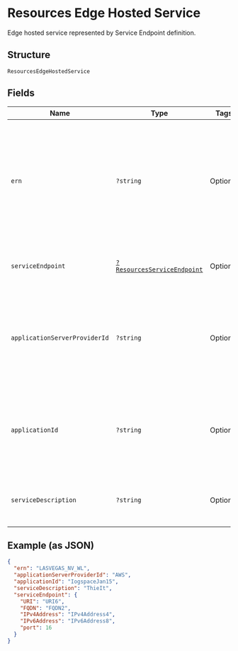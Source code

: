 
# Resources Edge Hosted Service

Edge hosted service represented by Service Endpoint definition.

## Structure

`ResourcesEdgeHostedService`

## Fields

| Name | Type | Tags | Description | Getter | Setter |
|  --- | --- | --- | --- | --- | --- |
| `ern` | `?string` | Optional | Edge Resource Name. A string identifier for a set of edge resources.<br>**Constraints**: *Maximum Length*: `32`, *Pattern*: `^[A-Za-z0-9-_]{3,32}$` | getErn(): ?string | setErn(?string ern): void |
| `serviceEndpoint` | [`?ResourcesServiceEndpoint`](../../doc/models/resources-service-endpoint.md) | Optional | Service Endpoint path, address, and port. | getServiceEndpoint(): ?ResourcesServiceEndpoint | setServiceEndpoint(?ResourcesServiceEndpoint serviceEndpoint): void |
| `applicationServerProviderId` | `?string` | Optional | Unique ID representing the Edge Application Provider.<br>**Constraints**: *Maximum Length*: `32`, *Pattern*: `^[A-Za-z0-9]{3,32}$` | getApplicationServerProviderId(): ?string | setApplicationServerProviderId(?string applicationServerProviderId): void |
| `applicationId` | `?string` | Optional | Unique ID representing the Edge Application.<br>**Constraints**: *Maximum Length*: `32`, *Pattern*: `^[A-Za-z0-9]{3,32}$` | getApplicationId(): ?string | setApplicationId(?string applicationId): void |
| `serviceDescription` | `?string` | Optional | **Constraints**: *Maximum Length*: `32`, *Pattern*: `^[A-Za-z0-9]{3,32}$` | getServiceDescription(): ?string | setServiceDescription(?string serviceDescription): void |

## Example (as JSON)

```json
{
  "ern": "LASVEGAS_NV_WL",
  "applicationServerProviderId": "AWS",
  "applicationId": "IogspaceJan15",
  "serviceDescription": "ThieIt",
  "serviceEndpoint": {
    "URI": "URI6",
    "FQDN": "FQDN2",
    "IPv4Address": "IPv4Address4",
    "IPv6Address": "IPv6Address8",
    "port": 16
  }
}
```

